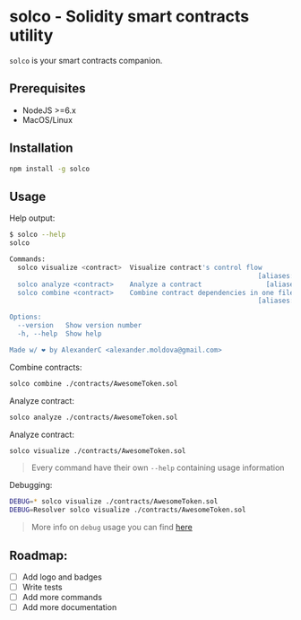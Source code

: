 # solco - Solidity smart contracts utility

`solco` is your smart contracts companion.

## Prerequisites

- NodeJS >=6.x
- MacOS/Linux

## Installation

```bash
npm install -g solco
```

## Usage

Help output:

```bash
$ solco --help
solco

Commands:
  solco visualize <contract>  Visualize contract's control flow
                                                              [aliases: viz, vz]
  solco analyze <contract>    Analyze a contract                [aliases: an]
  solco combine <contract>    Combine contract dependencies in one file
                                                              [aliases: com, cb]

Options:
  --version   Show version number                                      [boolean]
  -h, --help  Show help                                                [boolean]

Made w/ ❤ by AlexanderC <alexander.moldova@gmail.com>
```

Combine contracts:

```bash
solco combine ./contracts/AwesomeToken.sol
```

Analyze contract:

```bash
solco analyze ./contracts/AwesomeToken.sol
```

Analyze contract:

```bash
solco visualize ./contracts/AwesomeToken.sol
```

> Every command have their own `--help` containing usage information

Debugging:

```bash
DEBUG=* solco visualize ./contracts/AwesomeToken.sol
DEBUG=Resolver solco visualize ./contracts/AwesomeToken.sol
```

> More info on `debug` usage you can find [here](https://www.npmjs.com/package/debug)

## Roadmap:

- [ ] Add logo and badges
- [ ] Write tests
- [ ] Add more commands
- [ ] Add more documentation 
